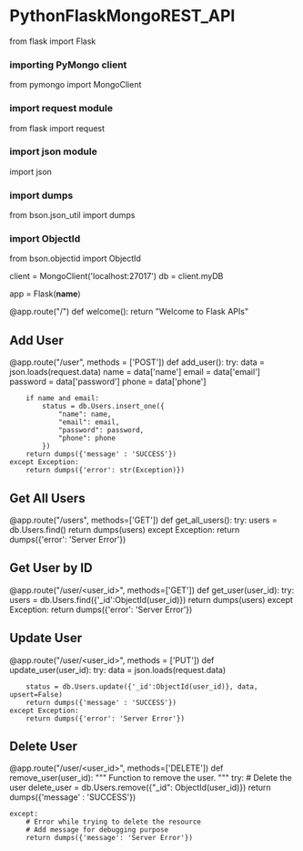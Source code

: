 # PythonFlaskMongoREST_API


from flask import Flask

### importing PyMongo client
from pymongo import MongoClient

### import request module
from flask import request

### import json module
import json

### import dumps
from bson.json_util import dumps

### import ObjectId 
from bson.objectid import ObjectId

client = MongoClient('localhost:27017')
db = client.myDB

app = Flask(__name__)

@app.route("/")
def welcome():
    return "Welcome to Flask APIs"

## Add User
@app.route("/user", methods = ['POST'])
def add_user():
    try:
        data = json.loads(request.data)
        name = data['name']
        email = data['email']
        password = data['password']
        phone = data['phone']

        if name and email:
            status = db.Users.insert_one({
                "name": name,
                "email": email,
                "password": password,
                "phone": phone
            })
        return dumps({'message' : 'SUCCESS'})
    except Exception:
        return dumps({'error': str(Exception)})


## Get All Users
@app.route("/users", methods=['GET'])
def get_all_users():
    try:
        users = db.Users.find()
        return dumps(users)
    except Exception:
        return dumps({'error': 'Server Error'})


## Get User by ID
@app.route("/user/<user_id>", methods=['GET'])
def get_user(user_id):
    try:
        users = db.Users.find({'_id':ObjectId(user_id)})
        return dumps(users)
    except Exception:
        return dumps({'error': 'Server Error'})


## Update User
@app.route("/user/<user_id>", methods = ['PUT'])
def update_user(user_id):
    try:
        data = json.loads(request.data)

        status = db.Users.update({'_id':ObjectId(user_id)}, data, upsert=False)
        return dumps({'message' : 'SUCCESS'})
    except Exception:
        return dumps({'error': 'Server Error'})


## Delete User
@app.route("/user/<user_id>", methods=['DELETE'])
def remove_user(user_id):
    """
       Function to remove the user.
       """
    try:
        # Delete the user
        delete_user = db.Users.remove({"_id": ObjectId(user_id)})
        return dumps({'message' : 'SUCCESS'})

    except:
        # Error while trying to delete the resource
        # Add message for debugging purpose
        return dumps({'message': 'Server Error'})




